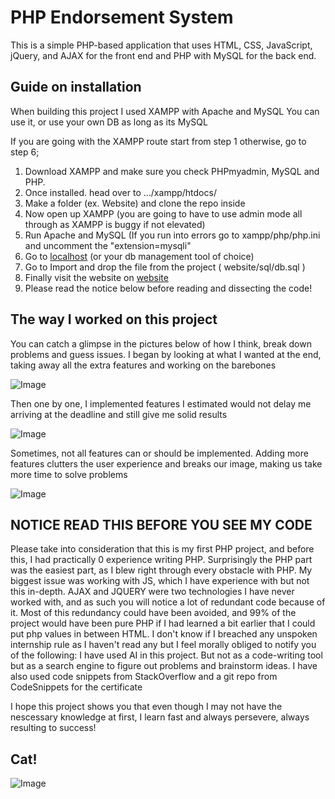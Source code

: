 # PHP Endorsement System
This is a simple PHP-based application that uses HTML, CSS, JavaScript, 
jQuery, and AJAX for the front end and
PHP with MySQL for the back end. 

## Guide on installation
When building this project I used XAMPP
with Apache and MySQL
You can use it, or use your own DB as long as its MySQL

If you are going with the XAMPP route start from step 1
otherwise, go to step 6;

1. Download XAMPP and make sure you check PHPmyadmin, MySQL and PHP.
2. Once installed. head over to  .../xampp/htdocs/
3. Make a folder (ex. Website) and clone the repo inside
4. Now open up XAMPP (you are going to have to use admin mode all through as XAMPP is buggy if not elevated)
5. Run Apache and MySQL (If you run into errors go to xampp/php/php.ini and uncomment the "extension=mysqli"
6. Go to [localhost](http://localhost/phpmyadmin/) (or your db management tool of choice)
7. Go to Import and drop the file from the project ( website/sql/db.sql )
8. Finally visit the website on [website](http://localhost/website/)
9. Please read the notice below before reading and dissecting the code!



## The way I worked on this project
You can catch a glimpse in the pictures below of how I think, break down problems and guess issues.
I began by looking at what I wanted at the end, taking away all the extra features and working on the barebones

![Image](misc/1.jpg)

Then one by one, I implemented features I estimated would not delay me arriving at the deadline and still give me solid results

![Image](misc/2.jpg)

Sometimes, not all features can or should be implemented. Adding more features clutters the user experience and breaks our image,
making us take more time to solve problems

![Image](misc/3.jpg)


## NOTICE READ THIS BEFORE YOU SEE MY CODE

Please take into consideration that this is my first PHP project, and before this, I had practically 0 experience writing PHP. 
Surprisingly the PHP part was the easiest part, as I blew right through every obstacle with PHP. 
My biggest issue was working with JS, which I have experience with but not this in-depth. 
AJAX and JQUERY were two technologies I have never worked with,  and as such you will notice a lot of redundant code because of it. 
Most of this redundancy could have been avoided, and 99% of the project would have been pure PHP if I had learned a bit earlier that I could 
put php values in between HTML. 
I don't know if I breached any unspoken internship rule as I haven't read any but I feel morally obliged to notify you of the following:
I have used AI in this project. But not as a code-writing tool but as a search engine to figure out problems and brainstorm ideas.
I have also used code snippets from StackOverflow and a git repo from CodeSnippets for the certificate

I hope this project shows you that even though I may not have the nescessary knowledge at first, I learn fast and always persevere, always resulting to success!



## Cat!
![Image](misc/cat2.jpg)
